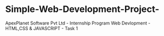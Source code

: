 # Simple-Web-Development-Project-
ApexPlanet Software Pvt Ltd -
Internship Program Web Devlopment -
HTML,CSS & JAVASCRIPT -
Task 1
